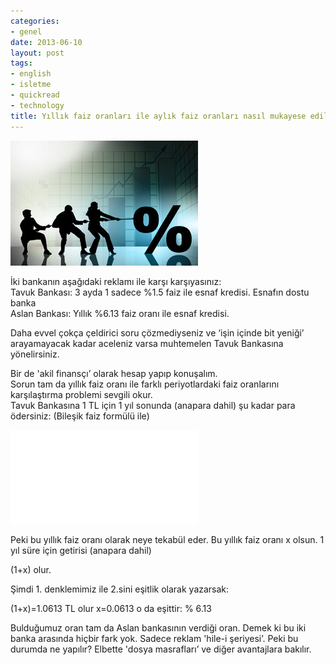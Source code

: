 ```yaml
---
categories:
- genel
date: 2013-06-10
layout: post
tags:
- english
- isletme
- quickread
- technology
title: Yıllık faiz oranları ile aylık faiz oranları nasıl mukayese edilebilir?
---
```


[![](/images/f5bb9-ffaz.jpg)](https://suatatan.wordpress.com/wp-content/uploads/2013/06/f5bb9-ffaz.jpg)

İki bankanın aşağıdaki reklamı ile karşı karşıyasınız:  
Tavuk Bankası: 3 ayda 1 sadece %1.5 faiz ile esnaf kredisi. Esnafın dostu banka  
Aslan Bankası: Yıllık %6.13 faiz oranı ile esnaf kredisi.  
  
Daha evvel çokça çeldirici soru çözmediyseniz ve ‘işin içinde bit yeniği’ arayamayacak kadar aceleniz varsa muhtemelen Tavuk Bankasına yönelirsiniz.  
  
Bir de 'akil finansçı’ olarak hesap yapıp konuşalım.  
Sorun tam da yıllık faiz oranı ile farklı periyotlardaki faiz oranlarını karşılaştırma problemi sevgili okur.  
Tavuk Bankasına 1 TL için 1 yıl sonunda (anapara dahil) şu kadar para ödersiniz: (Bileşik faiz formülü ile)  
  
[![](/images/gif.latex "(1+0.015)^4 =1.0613 TL")](http://www.codecogs.com/eqnedit.php?latex=\(1@plus;0.015\)%5E4%20=1.0613%20TL)  
  
Peki bu yıllık faiz oranı olarak neye tekabül eder. Bu yıllık faiz oranı x olsun. 1 yıl süre için getirisi (anapara dahil)  
  
(1+x) olur.  
  
Şimdi 1. denklemimiz ile 2.sini eşitlik olarak yazarsak:  
  
(1+x)=1.0613 TL olur x=0.0613 o da eşittir: % 6.13  
  
Bulduğumuz oran tam da Aslan bankasının verdiği oran. Demek ki bu iki banka arasında hiçbir fark yok. Sadece reklam 'hile-i şeriyesi’. Peki bu durumda ne yapılır? Elbette 'dosya masrafları’ ve diğer avantajlara bakılır.
